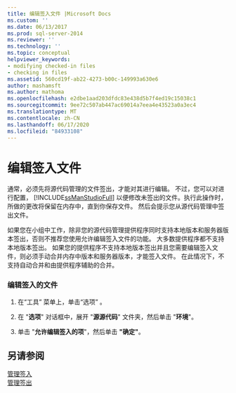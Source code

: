 ```yaml
---
title: 编辑签入文件 |Microsoft Docs
ms.custom: ''
ms.date: 06/13/2017
ms.prod: sql-server-2014
ms.reviewer: ''
ms.technology: ''
ms.topic: conceptual
helpviewer_keywords:
- modifying checked-in files
- checking in files
ms.assetid: 560cd19f-ab22-4273-b00c-149993a630e6
author: mashamsft
ms.author: mathoma
ms.openlocfilehash: e2dbe1aad203dfdc83e438d5b7f4ed19c15038c1
ms.sourcegitcommit: 9ee72c507ab447ac69014a7eea4e43523a0a3ec4
ms.translationtype: MT
ms.contentlocale: zh-CN
ms.lasthandoff: 06/17/2020
ms.locfileid: "84933108"
---
```

# <a name="edit-checked-in-files"></a>编辑签入文件
  通常，必须先将源代码管理的文件签出，才能对其进行编辑。 不过，您可以对进行配置， [!INCLUDE[ssManStudioFull](../includes/ssmanstudiofull-md.md)] 以便修改未签出的文件。执行此操作时，所做的更改将保留在内存中，直到你保存文件。 然后会提示您从源代码管理中签出文件。  
  
 如果您在小组中工作，除非您的源代码管理提供程序同时支持本地版本和服务器版本签出，否则不推荐您使用允许编辑签入文件的功能。 大多数提供程序都不支持本地版本签出。 如果您的提供程序不支持本地版本签出并且您需要编辑签入文件，则必须手动合并内存中版本和服务器版本，才能签入文件。 在此情况下，不支持自动合并和由提供程序辅助的合并。  
  
### <a name="to-edit-checked-in-files"></a>编辑签入的文件  
  
1.  在“工具”  菜单上，单击“选项” 。  
  
2.  在 "**选项**" 对话框中，展开 "**源源代码**" 文件夹，然后单击 "**环境**"。  
  
3.  单击 "**允许编辑签入的项**"，然后单击 **"确定"**。  
  
## <a name="see-also"></a>另请参阅  
 [管理签入](../../2014/database-engine/manage-checkins.md)   
 [管理签出](../../2014/database-engine/manage-checkouts.md)  
  
  
